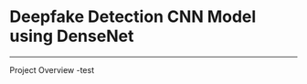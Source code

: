 # Deepfake Detection CNN Model using DenseNet
----------------------------------------------
Project Overview
-test

